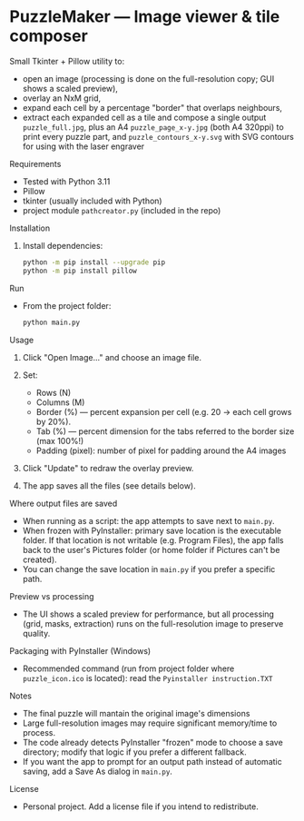 # PuzzleMaker — Image viewer & tile composer

Small Tkinter + Pillow utility to:
- open an image (processing is done on the full-resolution copy; GUI shows a scaled preview),
- overlay an NxM grid,
- expand each cell by a percentage "border" that overlaps neighbours,
- extract each expanded cell as a tile and compose a single output `puzzle_full.jpg`, plus an A4 `puzzle_page_x-y.jpg` (both A4 320ppi) to print every puzzle part, and `puzzle_contours_x-y.svg` with SVG contours for using with the laser engraver

Requirements
- Tested with Python 3.11
- Pillow
- tkinter (usually included with Python)
- project module `pathcreator.py` (included in the repo)

Installation

1. Install dependencies:
   ```bash
   python -m pip install --upgrade pip
   python -m pip install pillow
   ```
   
Run
- From the project folder:
  ```bash
  python main.py
  ```

Usage
1. Click "Open Image..." and choose an image file.
2. Set:
   - Rows (N)
   - Columns (M)
   - Border (%) — percent expansion per cell (e.g. 20 → each cell grows by 20%).
   - Tab (%) — percent dimension for the tabs referred to the border size (max 100%!)
   - Padding (pixel): number of pixel for padding around the A4 images

3. Click "Update" to redraw the overlay preview.
4. The app saves all the files (see details below).

Where output files are saved
- When running as a script: the app attempts to save next to `main.py`.
- When frozen with PyInstaller: primary save location is the executable folder. If that location is not writable (e.g. Program Files), the app falls back to the user's Pictures folder (or home folder if Pictures can't be created).
- You can change the save location in `main.py` if you prefer a specific path.

Preview vs processing
- The UI shows a scaled preview for performance, but all processing (grid, masks, extraction) runs on the full-resolution image to preserve quality.

Packaging with PyInstaller (Windows)
- Recommended command (run from project folder where `puzzle_icon.ico` is located): read the `Pyinstaller instruction.TXT`

Notes
- The final puzzle will mantain the original image's dimensions
- Large full-resolution images may require significant memory/time to process.
- The code already detects PyInstaller "frozen" mode to choose a save directory; modify that logic if you prefer a different fallback.
- If you want the app to prompt for an output path instead of automatic saving, add a Save As dialog in `main.py`.

License
- Personal project. Add a license file if you intend to redistribute. 
